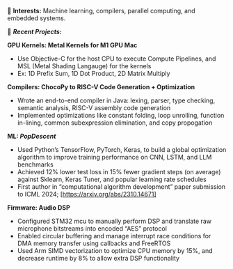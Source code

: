 🔭 **Interests:** Machine learning, compilers, parallel computing, and embedded systems.

🌱 _**Recent Projects:**_

   **GPU Kernels: Metal Kernels for M1 GPU Mac**
   - Use Objective-C for the host CPU to execute Compute Pipelines, and MSL (Metal Shading Langauge) for the kernels
   - Ex: 1D Prefix Sum, 1D Dot Product, 2D Matrix Multiply
   
   **Compilers: ChocoPy to RISC-V Code Generation + Optimization**
   - Wrote an end-to-end compiler in Java: lexing, parser, type checking, semantic analysis, RISC-V assembly code generation
   - Implemented optimizations like constant folding, loop unrolling, function in-lining, common subexpression elimination, and copy propogation

   **ML: _PopDescent_**
   - Used Python’s TensorFlow, PyTorch, Keras, to build a global optimization algorithm to improve training performance on CNN, LSTM, and LLM benchmarks
   -  Achieved 12% lower test loss in 15% fewer gradient steps (on average) against Sklearn, Keras Tuner, and popular learning rate schedules
   - First author in “computational algorithm development” paper submission to ICML 2024; [https://arxiv.org/abs/2310.14671]

   **Firmware: Audio DSP**
   - Configured STM32 mcu to manually perform DSP and translate raw microphone bitstreams into encoded “AES” protocol
   - Enabled circular buffering and manage interrupt race conditions for DMA memory transfer using callbacks and FreeRTOS
   -  Used Arm SIMD vectorization to optimize CPU memory by 15%, and decrease runtime by 8% to allow extra DSP functionality

<!--
**abhip02/abhip02** is a ✨ _special_ ✨ repository because its `README.md` (this file) appears on your GitHub profile.

Here are some ideas to get you started:

- 🔭 I’m currently working on ...
- 🌱 I’m currently learning ...
- 👯 I’m looking to collaborate on ...
- 🤔 I’m looking for help with ...
- 💬 Ask me about ...
- 📫 How to reach me: ...
- 😄 Pronouns: ...
- ⚡ Fun fact: ...
-->
